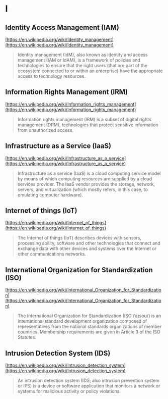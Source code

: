 # I

## Identity Access Management (IAM)

[https://en.wikipedia.org/wiki/Identity_management](https://en.wikipedia.org/wiki/Identity_management)

> Identity management (IdM), also known as identity and access management (IAM or IdAM), is a framework of policies and technologies to ensure that the right users (that are part of the ecosystem connected to or within an enterprise) have the appropriate access to technology resources.

## Information Rights Management (IRM)

[https://en.wikipedia.org/wiki/Information_rights_management](https://en.wikipedia.org/wiki/Information_rights_management)

> Information rights management (IRM) is a subset of digital rights management (DRM), technologies that protect sensitive information from unauthorized access.

## Infrastructure as a Service (IaaS)

[https://en.wikipedia.org/wiki/Infrastructure_as_a_service](https://en.wikipedia.org/wiki/Infrastructure_as_a_service)

> Infrastructure as a service (IaaS) is a cloud computing service model by means of which computing resources are supplied by a cloud services provider. The IaaS vendor provides the storage, network, servers, and virtualization (which mostly refers, in this case, to emulating computer hardware).

## Internet of things (IoT)

[https://en.wikipedia.org/wiki/Internet_of_things](https://en.wikipedia.org/wiki/Internet_of_things)

> The Internet of things (IoT) describes devices with sensors, processing ability, software and other technologies that connect and exchange data with other devices and systems over the Internet or other communications networks.

## International Organization for Standardization (ISO)

[https://en.wikipedia.org/wiki/International_Organization_for_Standardization](https://en.wikipedia.org/wiki/International_Organization_for_Standardization)

> The International Organization for Standardization (ISO /ˈaɪsoʊ/) is an international standard development organization composed of representatives from the national standards organizations of member countries. Membership requirements are given in Article 3 of the ISO Statutes.

## Intrusion Detection System (IDS)

[https://en.wikipedia.org/wiki/Intrusion_detection_system](https://en.wikipedia.org/wiki/Intrusion_detection_system)

> An intrusion detection system (IDS; also intrusion prevention system or IPS) is a device or software application that monitors a network or systems for malicious activity or policy violations.
